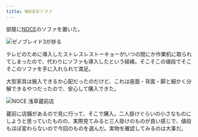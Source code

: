 ```yaml
---
title: NOCEのソファ
---
```

部屋に[NOCE](https://www.noce.co.jp/)のソファを置いた。

![](https://lh5.googleusercontent.com/LPE8MfrjubxjUUHEYhaJJmlJvqkme71Mx2UDjJgOSUlNVZQyAi1rd66WR3KynnRKY5JMUuB2oCKukur0zQi5qUn7PqqZHciLDEUkhTVIz29V-TOpy1WwwoNxZdLyvE-LbHJn0siE8cEY8hUYKUgrlJL2lLcioi-J6mmjNJt4wbXIoeqr2e8mCQwReQ "ゼノブレイド3が捗る")

テレビのために導入したストレスレストーキョーがいつの間にか作業机に取られてしまったので、代わりにソファも導入したという経緯。そこそこの値段でそこそこのソファを手に入れられて満足。

大型家具は搬入できるか心配だったのだけど、これは座面・背面・脚と細かく分解できるやつだったので、安心して購入できた。

![](https://lh5.googleusercontent.com/DOmtQNbVtUgiDk3GzE83HtGLmOIe2PuxQoHaGIBdviX6cEh7b0-9Ujx868xwrLJCya9u0fsp6tHq8zPRIJFAstF56YCnXjXZYZ3OWJ4xjSQplCZTY2A8HgtYtP2rjs8bj29l7Wn4pxUemh3edfV2ny_tr1jsf9iVeoRb_C2q28z0w5FhlYDfBaSLaw "NOCE 浅草蔵前店")

蔵前に店舗があるので見に行って、そこで購入。二人掛けぐらいの小さなものにしようと思っていたものの、実際見てみると三人掛けのものが良い感じで、値段もほぼ変わらないので今回のものを選んだ。実物を確認してみるのは大事だ。
